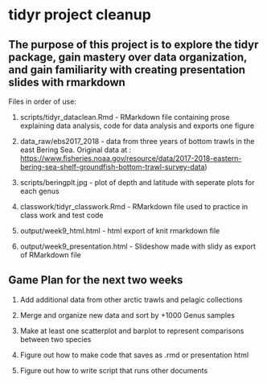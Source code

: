 # tidyr project cleanup

## The purpose of this project is to explore the tidyr package, gain mastery over data organization, and  gain familiarity with creating presentation slides with rmarkdown

Files in order of use:

1. scripts/tidyr_dataclean.Rmd - RMarkdown file containing prose explaining data analysis, code for data analysis and exports one figure 

2. data_raw/ebs2017_2018 - data from three years of bottom trawls in the east Bering Sea. Original data at : https://www.fisheries.noaa.gov/resource/data/2017-2018-eastern-bering-sea-shelf-groundfish-bottom-trawl-survey-data)

3. scripts/beringplt.jpg - plot of depth and latitude with seperate plots for each genus

4. classwork/tidyr_classwork.Rmd - RMarkdown file used to practice in class work and test code

5. output/week9_html.html - html export of knit rmarkdown file

6. output/week9_presentation.html - Slideshow made with slidy as export of RMarkdown file


## Game Plan for the next two weeks

1. Add additional data from other arctic trawls and pelagic collections

2. Merge and organize new data and sort by +1000 Genus samples

3. Make at least one scatterplot and barplot to represent comparisons between two species

4. Figure out how to make code that saves as .rmd or presentation html

5. Figure out how to write script that runs other documents